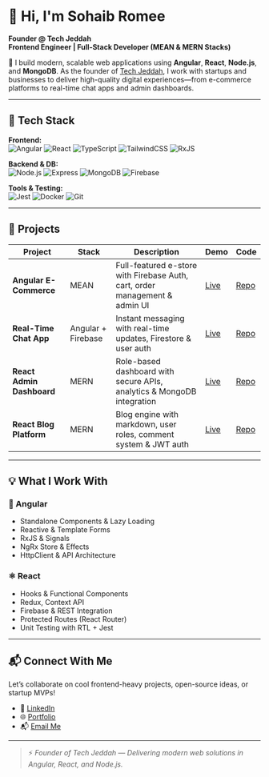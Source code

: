 
# 👋 Hi, I'm Sohaib Romee

**Founder @ Tech Jeddah**  
**Frontend Engineer | Full-Stack Developer (MEAN & MERN Stacks)**

🚀 I build modern, scalable web applications using **Angular**, **React**, **Node.js**, and **MongoDB**. As the founder of [Tech Jeddah](#), I work with startups and businesses to deliver high-quality digital experiences—from e-commerce platforms to real-time chat apps and admin dashboards.

---

## 🧰 Tech Stack

**Frontend:**  
![Angular](https://img.shields.io/badge/Angular-DD0031?style=flat&logo=angular&logoColor=white)
![React](https://img.shields.io/badge/React-61DAFB?style=flat&logo=react&logoColor=black)
![TypeScript](https://img.shields.io/badge/TypeScript-3178C6?style=flat&logo=typescript&logoColor=white)
![TailwindCSS](https://img.shields.io/badge/TailwindCSS-06B6D4?style=flat&logo=tailwind-css&logoColor=white)
![RxJS](https://img.shields.io/badge/RxJS-B7178C?style=flat&logo=reactivex&logoColor=white)

**Backend & DB:**  
![Node.js](https://img.shields.io/badge/Node.js-339933?style=flat&logo=node.js&logoColor=white)
![Express](https://img.shields.io/badge/Express-000000?style=flat&logo=express&logoColor=white)
![MongoDB](https://img.shields.io/badge/MongoDB-47A248?style=flat&logo=mongodb&logoColor=white)
![Firebase](https://img.shields.io/badge/Firebase-FFCA28?style=flat&logo=firebase&logoColor=black)

**Tools & Testing:**  
![Jest](https://img.shields.io/badge/Jest-C21325?style=flat&logo=jest&logoColor=white)
![Docker](https://img.shields.io/badge/Docker-2496ED?style=flat&logo=docker&logoColor=white)
![Git](https://img.shields.io/badge/Git-F05032?style=flat&logo=git&logoColor=white)

---

## 🚀 Projects

| Project                   | Stack              | Description                                                                | Demo      | Code      |
|--------------------------|--------------------|----------------------------------------------------------------------------|-----------|-----------|
| **Angular E-Commerce**    | MEAN               | Full-featured e-store with Firebase Auth, cart, order management & admin UI | [Live](#) | [Repo](#) |
| **Real-Time Chat App**    | Angular + Firebase | Instant messaging with real-time updates, Firestore & user auth            | [Live](#) | [Repo](#) |
| **React Admin Dashboard** | MERN               | Role-based dashboard with secure APIs, analytics & MongoDB integration     | [Live](#) | [Repo](#) |
| **React Blog Platform**   | MERN               | Blog engine with markdown, user roles, comment system & JWT auth           | [Live](#) | [Repo](#) |

---

## 💡 What I Work With

### 🔷 Angular

- Standalone Components & Lazy Loading  
- Reactive & Template Forms  
- RxJS & Signals  
- NgRx Store & Effects  
- HttpClient & API Architecture  

### ⚛️ React

- Hooks & Functional Components  
- Redux, Context API  
- Firebase & REST Integration  
- Protected Routes (React Router)  
- Unit Testing with RTL + Jest  

---

## 📬 Connect With Me

Let’s collaborate on cool frontend-heavy projects, open-source ideas, or startup MVPs!

- 💼 [LinkedIn](#)  
- 🌐 [Portfolio](#)  
- 📬 [Email Me](mailto:youremail@example.com)

---

> ⚡️ *Founder of Tech Jeddah — Delivering modern web solutions in Angular, React, and Node.js.*
